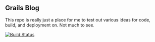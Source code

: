 Grails Blog
-----------

This repo is really just a place for me to test out various ideas for code, build, and deployment on. Not much to see.

[![Build Status](https://drone.io/github.com/charliek/grails-blog/status.png)](https://drone.io/github.com/charliek/grails-blog/latest)